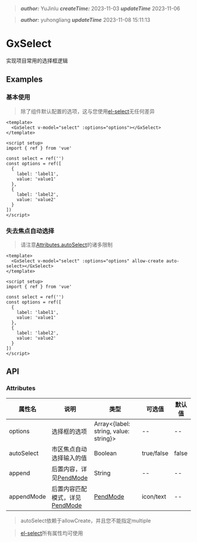 > **_author:_** YuJinlu **_createTime:_** 2023-11-03 **_updateTime_** 2023-11-06

> **_author:_** yuhongliang **_updateTime_** 2023-11-08 15:11:13

# GxSelect

实现项目常用的选择框逻辑

## Examples

### 基本使用

> 除了组件默认配置的选项，这与您使用[el-select](https://element-plus.org/zh-CN/component/select.html)无任何差异

```vue
<template>
  <GxSelect v-model="select" :options="options"></GxSelect>
</template>

<script setup>
import { ref } from 'vue'

const select = ref('')
const options = ref([
  {
    label: 'label1',
    value: 'value1'
  },
  {
    label: 'label2',
    value: 'value2'
  }
])
</script>
```

### 失去焦点自动选择

> 请注意[Attributes.autoSelect](#Attributes)的诸多限制

```vue
<template>
  <GxSelect v-model="select" :options="options" allow-create auto-select></GxSelect>
</template>

<script setup>
import { ref } from 'vue'

const select = ref('')
const options = ref([
  {
    label: 'label1',
    value: 'value1'
  },
  {
    label: 'label2',
    value: 'value2'
  }
])
</script>
```

## API

### <a name="Attributes"> Attributes </a>

| 属性名     | 说明                                        | 类型                                  | 可选值     | 默认值 |
| ---------- | ------------------------------------------- | ------------------------------------- | ---------- | ------ |
| options    | 选择框的选项                                | Array<{label: string, value: string}> | --         | --     |
| autoSelect | 市区焦点自动选择输入的值                    | Boolean                               | true/false | false  |
| append     | 后置内容，详见[PendMode](#PendMode)         | String                                | --         | --     |
| appendMode | 后置内容匹配模式，详见[PendMode](#PendMode) | [PendMode](#PendMode)                 | icon/text  | --     |

> autoSelect依赖于allowCreate，并且您不能指定multiple

> [el-select](https://element-plus.org/zh-CN/component/select.html)所有属性均可使用

